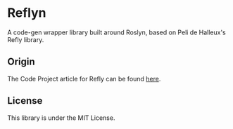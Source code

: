# Reflyn
A code-gen wrapper library built around Roslyn, based on Peli de Halleux's Refly library.

## Origin
The Code Project article for Refly can be found [here](https://www.codeproject.com/Articles/6283/Refly-makes-the-CodeDom-er-life-easier).

## License
This library is under the MIT License.
